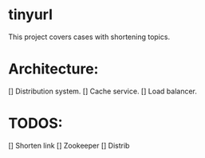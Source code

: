 # tinyurl
This project covers cases with shortening topics.

# Architecture:
[] Distribution system.
[] Cache service.
[] Load balancer.

# TODOS:
[] Shorten link
[] Zookeeper
[] Distrib
